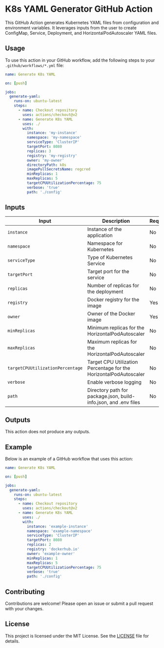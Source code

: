 # K8s YAML Generator GitHub Action

This GitHub Action generates Kubernetes YAML files from configuration and environment variables. It leverages inputs from the user to create ConfigMap, Service, Deployment, and HorizontalPodAutoscaler YAML files.

## Usage

To use this action in your GitHub workflow, add the following steps to your `.github/workflows/*.yml` file:

```yaml
name: Generate K8s YAML

on: [push]

jobs:
  generate-yaml:
    runs-on: ubuntu-latest
    steps:
      - name: Checkout repository
        uses: actions/checkout@v2
      - name: Generate K8s YAML
        uses: ./
        with:
          instance: 'my-instance'
          namespace: 'my-namespace'
          serviceType: 'ClusterIP'
          targetPort: 8080
          replicas: 3
          registry: 'my-registry'
          owner: 'my-owner'
          directoryPath: k8s
          imagePullSecretsName: regcred
          minReplicas: 1
          maxReplicas: 5
          targetCPUUtilizationPercentage: 75
          verbose: 'true'
          path: './config'
```

## Inputs

| Input                            | Description                                                   | Required | Default            |
|----------------------------------|---------------------------------------------------------------|----------|--------------------|
| `instance`                       | Instance of the application                                   | No       | `''`               |
| `namespace`                      | Namespace for Kubernetes                                      | No       | `default`          |
| `serviceType`                    | Type of Kubernetes Service                                    | No       | `ClusterIP`        |
| `targetPort`                     | Target port for the service                                   | No       | `8080`             |
| `replicas`                       | Number of replicas for the deployment                         | No       | `1`                |
| `registry`                       | Docker registry for the image                                 | Yes      |                    |
| `owner`                          | Owner of the Docker image                                     | Yes      |                    |
| `minReplicas`                    | Minimum replicas for the HorizontalPodAutoscaler              | No       | `1`                |
| `maxReplicas`                    | Maximum replicas for the HorizontalPodAutoscaler              | No       | `3`                |
| `targetCPUUtilizationPercentage` | Target CPU Utilization Percentage for the HorizontalPodAutoscaler | No       | `80`               |
| `verbose`                        | Enable verbose logging                                        | No       | `false`            |
| `path`                           | Directory path for package.json, build-info.json, and .env files | No       | `.`                |

## Outputs

This action does not produce any outputs.

## Example

Below is an example of a GitHub workflow that uses this action:

```yaml
name: Generate K8s YAML

on: [push]

jobs:
  generate-yaml:
    runs-on: ubuntu-latest
    steps:
      - name: Checkout repository
        uses: actions/checkout@v2
      - name: Generate K8s YAML
        uses: ./
        with:
          instance: 'example-instance'
          namespace: 'example-namespace'
          serviceType: 'ClusterIP'
          targetPort: 8080
          replicas: 2
          registry: 'dockerhub.io'
          owner: 'example-owner'
          minReplicas: 1
          maxReplicas: 5
          targetCPUUtilizationPercentage: 75
          verbose: 'true'
          path: './config'
```

## Contributing

Contributions are welcome! Please open an issue or submit a pull request with your changes.

## License

This project is licensed under the MIT License. See the [LICENSE](LICENSE) file for details.
